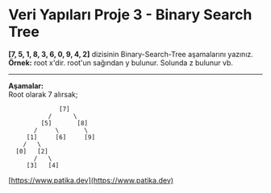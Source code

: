 # Veri Yapıları Proje 3 - Binary Search Tree

**[7, 5, 1, 8, 3, 6, 0, 9, 4, 2]** dizisinin Binary-Search-Tree aşamalarını yazınız.
**Örnek:** root x'dir. root'un sağından y bulunur. Solunda z bulunur vb.

---

**Aşamalar:**  
Root olarak 7 alırsak;

                  [7]
               /      \
             [5]       [8]
           /     \       \
         [1]     [6]     [9]
        /   \
      [0]   [2]
           /   \
         [3]   [4]

[https://www.patika.dev](https://www.patika.dev)
